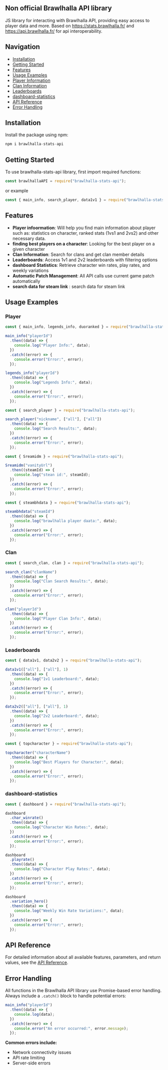 ## Non official Brawlhalla API library

JS library for interacting with Brawlhalla API, providing easy access to player data and more.
Based on https://stats.brawlhalla.fr/ and https://api.brawlhalla.fr/ for api interoperability.

## Navigation

- [Installation](#installation)
- [Getting Started](#getting-started)
- [Features](#features)
- [Usage Examples](#usage-examples)
- [Player Information](#player)
- [Clan Information](#clan)
- [Leaderboards](#leaderboards)
- [dashboard-statistics](#dashboard-statistics)
- [API Reference](#api-reference)
- [Error Handling](#error-handling)

## Installation

Install the package using npm:

```javascript
npm i brawlhalla-stats-api
```

## Getting Started

To use brawlhalla-stats-api library, first import required functions:

```javascript
const brawlhallaAPI = require("brawlhalla-stats-api");
```

or example

```javascript
const { main_info, search_player, data1v1 } = require("brawlhalla-stats-api");
```

## Features

- **Player infoormation**: Will help you find main information about player such as: statistics on character, ranked stats (1vs1 and 2vs2) and other necessary data.
- **finding best players on a character**: Looking for the best player on a given character
- **Clan Information**: Search for clans and get clan member details
- **Leaderboards**: Access 1v1 and 2v2 leaderboards with filtering options
- **dashboard Statistics**: Retrieve character win rates, play rates, and weekly variations
- **Automatic Patch Management**: All API calls use current game patch automatically
- **search data for steam link** : search data for steam link

## Usage Examples

### Player

```javascript
const { main_info, legends_info, duoranked } = require("brawlhalla-stats-api");

main_info("playerId")
  .then((data) => {
    console.log("Player Info:", data);
  })
  .catch((error) => {
    console.error("Error:", error);
  });

legends_info("playerId")
  .then((data) => {
    console.log("Legends Info:", data);
  })
  .catch((error) => {
    console.error("Error:", error);
  });
```

```javascript
const { search_player } = require("brawlhalla-stats-api");

search_player("nickname", ["all"], ["all"])
  .then((data) => {
    console.log("Search Results:", data);
  })
  .catch((error) => {
    console.error("Error:", error);
  });

const { Sreamidm } = require("brawlhalla-stats-api");

Sreamidm("vanityUrl")
  .then((steamId) => {
    console.log("stean id:", steamId);
  })
  .catch((error) => {
    console.error("Error:", error);
  });

const { steambhdata } = require("brawlhalla-stats-api");

steambhdata("steamId")
  .then((data) => {
    console.log("brawlhalla player daata:", data);
  })
  .catch((error) => {
    console.error("Error:", error);
  });
```

### Clan

```javascript
const { search_clan, clan } = require("brawlhalla-stats-api");

search_clan("clanName")
  .then((data) => {
    console.log("Clan Search Results:", data);
  })
  .catch((error) => {
    console.error("Error:", error);
  });

clan("playerId")
  .then((data) => {
    console.log("Player Clan Info:", data);
  })
  .catch((error) => {
    console.error("Error:", error);
  });
```

### Leaderboards

```javascript
const { data1v1, data2v2 } = require("brawlhalla-stats-api");

data1v1(["all"], ["all"], 1)
  .then((data) => {
    console.log("1v1 Leaderboard:", data);
  })
  .catch((error) => {
    console.error("Error:", error);
  });

data2v2(["all"], ["all"], 1)
  .then((data) => {
    console.log("2v2 Leaderboard:", data);
  })
  .catch((error) => {
    console.error("Error:", error);
  });
```

```javascript
const { topcharacter } = require("brawlhalla-stats-api");

topcharacter("characterName")
  .then((data) => {
    console.log("Best Players for Character:", data);
  })
  .catch((error) => {
    console.error("Error:", error);
  });
```

### dashboard-statistics

```javascript
const { dashboard } = require("brawlhalla-stats-api");

dashboard
  .char_winrate()
  .then((data) => {
    console.log("Character Win Rates:", data);
  })
  .catch((error) => {
    console.error("Error:", error);
  });

dashboard
  .playrate()
  .then((data) => {
    console.log("Character Play Rates:", data);
  })
  .catch((error) => {
    console.error("Error:", error);
  });

dashboard
  .variation_hero()
  .then((data) => {
    console.log("Weekly Win Rate Variations:", data);
  })
  .catch((error) => {
    console.error("Error:", error);
  });
```

## API Reference

For detailed information about all available features, parameters, and return values, see the [API Reference](api_reference.md).

## Error Handling

All functions in the Brawlhalla API library use Promise-based error handling. Always include a `.catch()` block to handle potential errors:

```javascript
main_info("playerId")
  .then((data) => {
    console.log(data);
  })
  .catch((error) => {
    console.error("An error occurred:", error.message);
  });
```

**Common errors include:**

- Network connectivity issues
- API rate limiting
- Server-side errors
